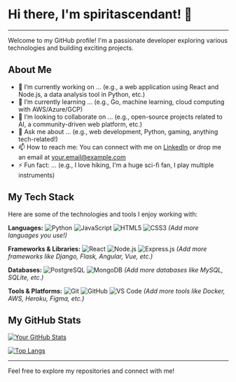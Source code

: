 # Hi there, I'm spiritascendant! 👋

---

Welcome to my GitHub profile! I'm a passionate developer exploring various technologies and building exciting projects.

## About Me

- 🔭 I’m currently working on ... (e.g., a web application using React and Node.js, a data analysis tool in Python, etc.)
- 🌱 I’m currently learning ... (e.g., Go, machine learning, cloud computing with AWS/Azure/GCP)
- 👯 I’m looking to collaborate on ... (e.g., open-source projects related to AI, a community-driven web platform, etc.)
- 💬 Ask me about ... (e.g., web development, Python, gaming, anything tech-related!)
- 📫 How to reach me: You can connect with me on [LinkedIn](https://linkedin.com/in/your_linkedin_profile) or drop me an email at your.email@example.com
- ⚡ Fun fact: ... (e.g., I love hiking, I'm a huge sci-fi fan, I play multiple instruments)

## My Tech Stack

Here are some of the technologies and tools I enjoy working with:

**Languages:**
![Python](https://img.shields.io/badge/Python-3776AB?style=for-the-badge&logo=python&logoColor=white)
![JavaScript](https://img.shields.io/badge/JavaScript-F7DF1E?style=for-the-badge&logo=javascript&logoColor=black)
![HTML5](https://img.shields.io/badge/HTML5-E34F26?style=for-the-badge&logo=html5&logoColor=white)
![CSS3](https://img.shields.io/badge/CSS3-1572B6?style=for-the-badge&logo=css3&logoColor=white)
*(Add more languages you use!)*

**Frameworks & Libraries:**
![React](https://img.shields.io/badge/React-61DAFB?style=for-the-badge&logo=react&logoColor=white)
![Node.js](https://img.shields.io/badge/Node.js-339933?style=for-the-badge&logo=node.js&logoColor=white)
![Express.js](https://img.shields.io/badge/Express.js-000000?style=for-the-badge&logo=express&logoColor=white)
*(Add more frameworks like Django, Flask, Angular, Vue, etc.)*

**Databases:**
![PostgreSQL](https://img.shields.io/badge/PostgreSQL-316192?style=for-the-badge&logo=postgresql&logoColor=white)
![MongoDB](https://img.shields.io/badge/MongoDB-47A248?style=for-the-badge&logo=mongodb&logoColor=white)
*(Add more databases like MySQL, SQLite, etc.)*

**Tools & Platforms:**
![Git](https://img.shields.io/badge/Git-F05032?style=for-the-badge&logo=git&logoColor=white)
![GitHub](https://img.shields.io/badge/GitHub-181717?style=for-the-badge&logo=github&logoColor=white)
![VS Code](https://img.shields.io/badge/VS%20Code-007ACC?style=for-the-badge&logo=visual-studio-code&logoColor=white)
*(Add more tools like Docker, AWS, Heroku, Figma, etc.)*

## My GitHub Stats

[![Your GitHub Stats](https://github-readme-stats.vercel.app/api?username=spiritascendant&show_icons=true&theme=radical)](https://github.com/anuraghazra/github-readme-stats)

[![Top Langs](https://github-readme-stats.vercel.app/api/top-langs/?username=spiritascendant&layout=compact&theme=radical)](https://github.com/anuraghazra/github-readme-stats)

---

Feel free to explore my repositories and connect with me!
